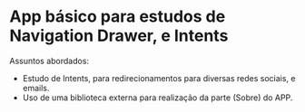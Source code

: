 # App básico para estudos de Navigation Drawer, e Intents

Assuntos abordados:
- Estudo de Intents, para redirecionamentos para diversas redes sociais, e emails.
- Uso de uma biblioteca externa para realização da parte (Sobre) do APP.
